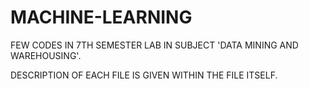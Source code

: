 # MACHINE-LEARNING
FEW CODES IN 7TH SEMESTER LAB IN SUBJECT 'DATA MINING AND WAREHOUSING'.

DESCRIPTION OF EACH FILE IS GIVEN WITHIN THE FILE ITSELF.
